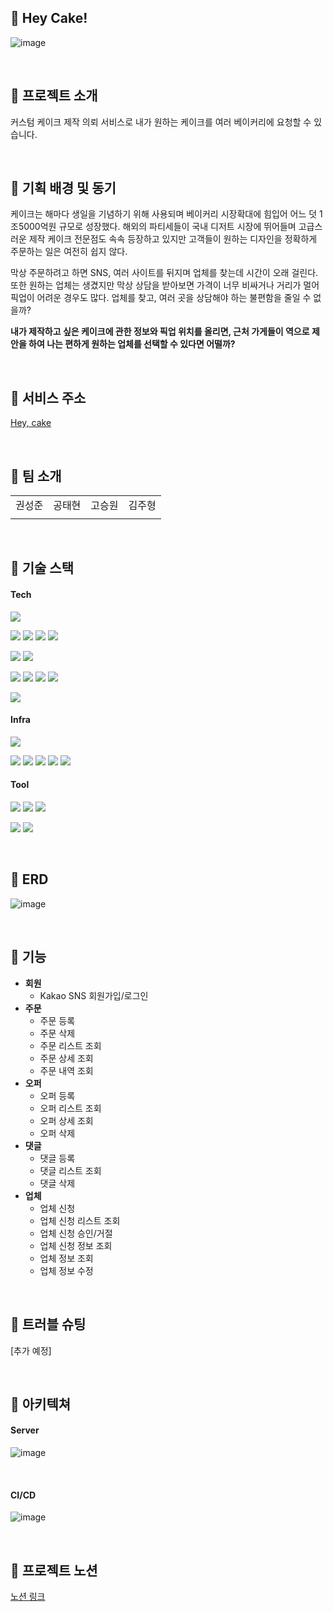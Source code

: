 ## 🎂 Hey Cake!
![image](https://user-images.githubusercontent.com/68289543/225085278-d2a772b4-74e5-4620-8eae-08f620cce9e5.png)

<br>


## 🍰 프로젝트 소개
커스텀 케이크 제작 의뢰 서비스로 내가 원하는 케이크를 여러 베이커리에 요청할 수 있습니다.

<br>

## 🥯 기획 배경 및 동기
케이크는 해마다 생일을 기념하기 위해 사용되며 베이커리 시장확대에 힘입어 어느 덧 1조5000억원 규모로 성장했다. 해외의 파티세들이 국내 디저트 시장에 뛰어들며 고급스러운 제작 케이크 전문점도 속속 등장하고 있지만 고객들이 원하는 디자인을 정확하게 주문하는 일은 여전히 쉽지 않다.

  막상 주문하려고 하면 SNS, 여러 사이트를 뒤지며 업체를 찾는데 시간이 오래 걸린다. 또한 원하는 업체는 생겼지만 막상 상담을 받아보면 가격이 너무 비싸거나 거리가 멀어 픽업이 어려운 경우도 많다. 업체를 찾고, 여러 곳을 상담해야 하는 불편함을 줄일 수 없을까?

**내가 제작하고 싶은 케이크에 관한 정보와 픽업 위치를 올리면, 
근처 가게들이 역으로 제안을 하여 나는 편하게 원하는 업체를 선택할 수 있다면 어떨까?**

<br>

## 🧁 서비스 주소

[Hey, cake](https://heycake.vercel.app/)

<br>

## 🥨 팀 소개

|  |  |  |  |
| --- | --- | --- | --- |
| 권성준 | 공태현 | 고승원 | 김주형 |
|  |  |  |  |

<br>


## 🥐 기술 스택

#### Tech
<img src="https://img.shields.io/badge/Java 17-FF9E0F?style=flat&logo=java&logoColor=white"/>

<img src="https://img.shields.io/badge/Spring Boot-6DB33F?style=flat&logo=SpringBoot&logoColor=white"/> <img src="https://img.shields.io/badge/Spring Security-6DB33F?style=flat&logo=SpringSecurity&logoColor=white"/> <img src="https://img.shields.io/badge/Spring Data JPA-6DB33F?style=flat&logo=Spring&logoColor=white"/> <img src="https://img.shields.io/badge/Spring Rest Docs-6DB33F?style=flat&logo=Spring&logoColor=white"/>

<img src="https://img.shields.io/badge/Hibernate-59666C?style=flat&logo=Hibernate&logoColor=white"/> <img src="https://img.shields.io/badge/QueryDsl-FF4154?style=flat&logo=&logoColor=white"/>

<img src="https://img.shields.io/badge/Gradle-02303A?style=flat&logo=Gradle&logoColor=white"/> <img src="https://img.shields.io/badge/MySQL-4479A1?style=flat&logo=MySQL&logoColor=white"/> 
<img src="https://img.shields.io/badge/OAuth2.0-59666C?style=flat&logo=Auth0&logoColor=white"/> <img src="https://img.shields.io/badge/JWT-59666C?style=flat&logo=JWT&logoColor=white"/>



<img src="https://img.shields.io/badge/JUnit5-25A162?style=flat&logo=JUnit5&logoColor=white"/>

#### Infra
<img src="https://img.shields.io/badge/Github Actions-2088FF?style=flat&logo=GithubActions&logoColor=white"/>


<img src="https://img.shields.io/badge/AWS-232F3E?style=flat&logo=Amazon aws&logoColor=white"/> <img src="https://img.shields.io/badge/AWS RDS-527FFF?style=flat&logo=AmazonRDS&logoColor=white"/>
<img src="https://img.shields.io/badge/AWS EC2-FF9900?style=flat&logo=Amazon ec2&logoColor=white"/> <img src="https://img.shields.io/badge/AWS S3-569A31?style=flat&logo=Amazon S3&logoColor=white"/>
<img src="https://img.shields.io/badge/AWS CloudWatch-FF4F8B?style=flat&logo=Amazon Cloudwatch&logoColor=white"/>

#### Tool
<img src="https://img.shields.io/badge/Github-181717?style=flat&logo=Github&logoColor=white"/> <img src="https://img.shields.io/badge/Sentry-362D59?style=flat&logo=Sentry&logoColor=white"/>
<img src="https://img.shields.io/badge/docker-2496ED?style=flat&logo=docker&logoColor=white"/>

<img src="https://img.shields.io/badge/Slack-4A154B?style=flat&logo=Slack&logoColor=white"/> <img src="https://img.shields.io/badge/Notion-000000?style=flat&logo=Notion&logoColor=white"/>

<br>

## 🍿 ERD
![image](https://user-images.githubusercontent.com/68289543/225083510-22fb7bd2-875c-4925-8546-3d847834bd7c.png)

<br>

## 🍦 기능
- **회원**
  - Kakao SNS 회원가입/로그인
- **주문**
  - 주문 등록
  - 주문 삭제
  - 주문 리스트 조회
  - 주문 상세 조회
  - 주문 내역 조회
- **오퍼** 
  - 오퍼 등록
  - 오퍼 리스트 조회
  - 오퍼 상세 조회
  - 오퍼 삭제
-  **댓글**
   -  댓글 등록
   -  댓글 리스트 조회
   -  댓글 삭제
- **업체**
  - 업체 신청
  - 업체 신청 리스트 조회
  - 업체 신청 승인/거절
  - 업체 신청 정보 조회
  - 업체 정보 조회
  - 업체 정보 수정
  

<br>

## 🍩 트러블 슈팅
[추가 예정]

<br>

## 🍨 아키텍쳐
#### Server
![image](https://user-images.githubusercontent.com/68289543/225084112-8688baaf-c62e-4e7e-bf57-f18d83c228e2.png)

<br>

#### CI/CD
![image](https://user-images.githubusercontent.com/68289543/225115856-ea04979b-7a9a-41a1-8019-c782eb5d3ad6.png)

<br>

## 🥞 프로젝트 노션
[노션 링크](https://backend-devcourse.notion.site/07-7-a97b6a0ba9894edd8e401bd4f19ffc23)
